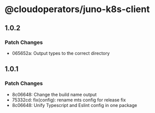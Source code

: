 # @cloudoperators/juno-k8s-client

## 1.0.2

### Patch Changes

- 065652a: Output types to the correct directory

## 1.0.1

### Patch Changes

- 8c06648: Change the build name output
- 75332cd: fix(config): rename mts config for release fix
- 8c06648: Unify Typescript and Eslint config in one package
